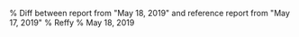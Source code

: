 % Diff between report from "May 18, 2019" and reference report from "May 17, 2019"
% Reffy
% May 18, 2019

